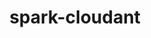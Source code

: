 ---
layout: default
title: spark-cloudant
name: spark-cloudant
fullname: cloudant-labs/spark-cloudant
description: Cloudant integration with Spark as Spark SQL external datasource
watchers: 12
stars: 12
forks: 16
languages: 
  - Python
  - Scala

tech: 
  - Cloudant
  - Spark

level: Intermediate
giturl: https://github.com/cloudant-labs/spark-cloudant/
---